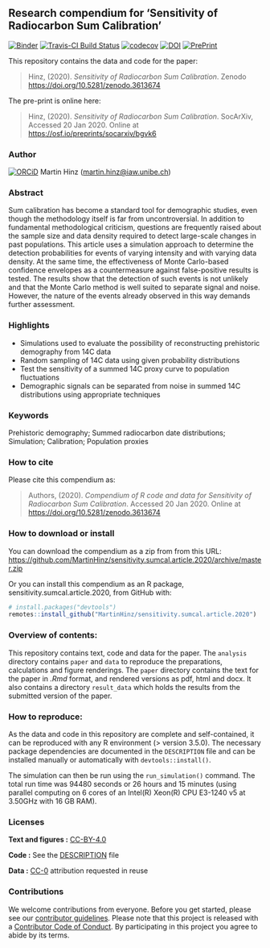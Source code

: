 
<!-- README.md is generated from README.Rmd. Please edit that file -->

## Research compendium for ‘Sensitivity of Radiocarbon Sum Calibration’

[![Binder](https://mybinder.org/badge_logo.svg)](https://mybinder.org/v2/gh/MartinHinz/sensitivity.sumcal.article.2020/master?urlpath=rstudio)
[![Travis-CI Build
Status](https://travis-ci.org/MartinHinz/sensitivity.sumcal.article.2020.svg?branch=master)](https://travis-ci.org/MartinHinz/sensitivity.sumcal.article.2020)
[![codecov](https://codecov.io/github/MartinHinz/sensitivity.sumcal.article.2020/branch/master/graphs/badge.svg)](https://codecov.io/github/MartinHinz/sensitivity.sumcal.article.2020)
[![DOI](https://zenodo.org/badge/DOI/10.5281/zenodo.3613674.svg)](https://doi.org/10.5281/zenodo.3613674)
[![PrePrint](https://img.shields.io/badge/SocArXiv-bgvk6-green)](https://osf.io/preprints/socarxiv/bgvk6/)

This repository contains the data and code for the paper:

> Hinz, (2020). *Sensitivity of Radiocarbon Sum Calibration*. Zenodo
> <https://doi.org/10.5281/zenodo.3613674>

The pre-print is online here:

> Hinz, (2020). *Sensitivity of Radiocarbon Sum Calibration*. SocArXiv,
> Accessed 20 Jan 2020. Online at
> <https://osf.io/preprints/socarxiv/bgvk6>

### Author

[![ORCiD](https://img.shields.io/badge/ORCiD-0000--0002--9904--6548-green.svg)](http://orcid.org/0000-0002-9904-6548)
Martin Hinz (<martin.hinz@iaw.unibe.ch>)

### Abstract

Sum calibration has become a standard tool for demographic studies, even
though the methodology itself is far from uncontroversial. In addition
to fundamental methodological criticism, questions are frequently raised
about the sample size and data density required to detect large-scale
changes in past populations. This article uses a simulation approach to
determine the detection probabilities for events of varying intensity
and with varying data density. At the same time, the effectiveness of
Monte Carlo-based confidence envelopes as a countermeasure against
false-positive results is tested. The results show that the detection of
such events is not unlikely and that the Monte Carlo method is well
suited to separate signal and noise. However, the nature of the events
already observed in this way demands further assessment.

### Highlights

  - Simulations used to evaluate the possibility of reconstructing
    prehistoric demography from 14C data
  - Random sampling of 14C data using given probability distributions
  - Test the sensitivity of a summed 14C proxy curve to population
    fluctuations
  - Demographic signals can be separated from noise in summed 14C
    distributions using appropriate techniques

### Keywords

Prehistoric demography; Summed radiocarbon date distributions;
Simulation; Calibration; Population proxies

### How to cite

Please cite this compendium as:

> Authors, (2020). *Compendium of R code and data for Sensitivity of
> Radiocarbon Sum Calibration*. Accessed 20 Jan 2020. Online at
> <https://doi.org/10.5281/zenodo.3613674>

### How to download or install

You can download the compendium as a zip from from this URL:
<https://github.com/MartinHinz/sensitivity.sumcal.article.2020/archive/master.zip>

Or you can install this compendium as an R package,
sensitivity.sumcal.article.2020, from GitHub with:

``` r
# install.packages("devtools")
remotes::install_github("MartinHinz/sensitivity.sumcal.article.2020")
```

### Overview of contents:

This repository contains text, code and data for the paper. The
`analysis` directory contains `paper` and `data` to reproduce the
preparations, calculations and figure renderings. The `paper` directory
contains the text for the paper in *.Rmd* format, and rendered versions
as pdf, html and docx. It also contains a directory `result_data` which
holds the results from the submitted version of the paper.

### How to reproduce:

As the data and code in this repository are complete and self-contained,
it can be reproduced with any R environment (\> version 3.5.0). The
necessary package dependencies are documented in the `DESCRIPTION` file
and can be installed manually or automatically with
`devtools::install()`.

The simulation can then be run using the `run_simulation()` command. The
total run time was 94480 seconds or 26 hours and 15 minutes (using
parallel computing on 6 cores of an Intel(R) Xeon(R) CPU E3-1240 v5 at
3.50GHz with 16 GB RAM).

### Licenses

**Text and figures :**
[CC-BY-4.0](http://creativecommons.org/licenses/by/4.0/)

**Code :** See the [DESCRIPTION](DESCRIPTION) file

**Data :** [CC-0](http://creativecommons.org/publicdomain/zero/1.0/)
attribution requested in reuse

### Contributions

We welcome contributions from everyone. Before you get started, please
see our [contributor guidelines](CONTRIBUTING.md). Please note that this
project is released with a [Contributor Code of Conduct](CONDUCT.md). By
participating in this project you agree to abide by its terms.
